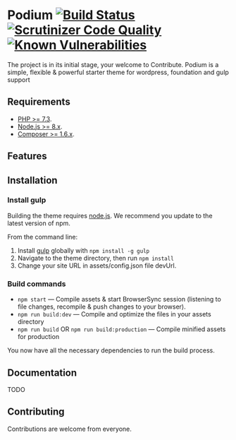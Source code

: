 Podium [![Build Status](https://travis-ci.org/AmitT/podium.svg?branch=master)](https://travis-ci.org/AmitT/podium) [![Scrutinizer Code Quality](https://scrutinizer-ci.com/g/AmitT/podium/badges/quality-score.png?b=master)](https://scrutinizer-ci.com/g/AmitT/podium/?branch=master) [![Known Vulnerabilities](https://snyk.io/test/github/amitt/podium/badge.svg)](https://snyk.io/test/github/amitt/podium)
===
The project is in its initial stage, your welcome to Contribute.
Podium is a simple, flexible & powerful starter theme for wordpress, foundation and gulp support

Requirements
---
- [PHP >= 7.3](http://php.net).
- [Node.js >= 8.x](https://nodejs.org).
- [Composer >= 1.6.x](https://getcomposer.org).

Features
---

Installation
---


### Install gulp

Building the theme requires [node.js](http://nodejs.org/download/). We recommend you update to the latest version of npm.

From the command line:

1. Install [gulp](http://gulpjs.com) globally with `npm install -g gulp`
2. Navigate to the theme directory, then run `npm install`
3. Change your site URL in assets/config.json file devUrl.

### Build commands

* `npm start` — Compile assets & start BrowserSync session (listening to file changes, recompile & push changes to your browser).
* `npm run build:dev` — Compile and optimize the files in your assets directory
* `npm run build` OR `npm run build:production` — Compile minified assets for production

You now have all the necessary dependencies to run the build process.


## Documentation
TODO

## Contributing

Contributions are welcome from everyone.
